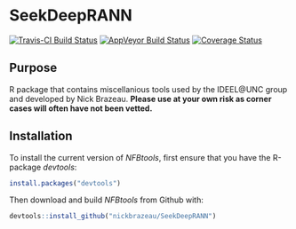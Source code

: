 # SeekDeepRANN
[![Travis-CI Build Status](https://travis-ci.org/nickbrazeau/NFBtools.svg?branch=master)](https://travis-ci.org/nickbrazeau/NFBtools)
[![AppVeyor Build Status](https://ci.appveyor.com/api/projects/status/github/nickbrazeau/NFBtools?branch=master&svg=true)](https://ci.appveyor.com/project/nickbrazeau/NFBtools)
[![Coverage Status](https://img.shields.io/codecov/c/github/nickbrazeau/NFBtools/master.svg)](https://codecov.io/github/nickbrazeau/NFBtools?branch=master)

## Purpose 
  
R package that contains miscellanious tools used by the IDEEL@UNC group and developed by Nick Brazeau. **Please use at your own risk as corner cases will often have not been vetted.**
  

## Installation 
To install the current version of _NFBtools_, first ensure that you have the R-package _devtools_:
``` r
install.packages("devtools")
```

Then download and build _NFBtools_ from Github with: 
``` r
devtools::install_github("nickbrazeau/SeekDeepRANN")
```

